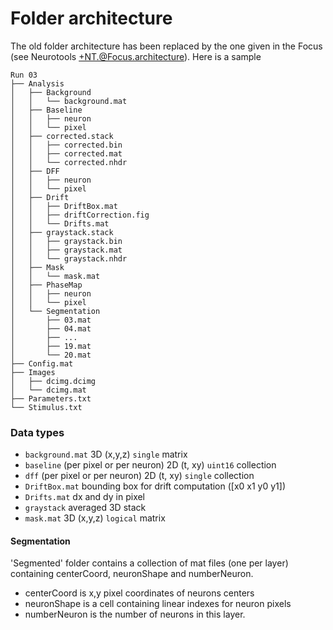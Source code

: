 # Folder architecture

The old folder architecture has been replaced by the one given in the Focus (see Neurotools +NT.@Focus.architecture). Here is a sample

    Run 03
    ├── Analysis
    │   ├── Background
    │   │   └── background.mat
    │   ├── Baseline
    │   │   ├── neuron
    │   │   └── pixel
    │   ├── corrected.stack
    │   │   ├── corrected.bin
    │   │   ├── corrected.mat
    │   │   └── corrected.nhdr
    │   ├── DFF
    │   │   ├── neuron
    │   │   └── pixel
    │   ├── Drift
    │   │   ├── DriftBox.mat
    │   │   ├── driftCorrection.fig
    │   │   └── Drifts.mat
    │   ├── graystack.stack
    │   │   ├── graystack.bin
    │   │   ├── graystack.mat
    │   │   └── graystack.nhdr
    │   ├── Mask
    │   │   └── mask.mat
    │   ├── PhaseMap
    │   │   ├── neuron
    │   │   └── pixel
    │   └── Segmentation
    │       ├── 03.mat
    │       ├── 04.mat
    │       ├── ...
    │       ├── 19.mat
    │       └── 20.mat
    ├── Config.mat
    ├── Images
    │   ├── dcimg.dcimg
    │   └── dcimg.mat
    ├── Parameters.txt
    └── Stimulus.txt

### Data types
- `background.mat` 3D (x,y,z) `single` matrix
- `baseline` (per pixel or per neuron) 2D (t, xy) `uint16` collection
- `dff` (per pixel or per neuron) 2D (t, xy) `single` collection
- `DriftBox.mat` bounding box for drift computation ([x0 x1 y0 y1])
- `Drifts.mat` dx and dy in pixel
- `graystack` averaged 3D stack
- `mask.mat` 3D (x,y,z) `logical` matrix

#### Segmentation
'Segmented' folder contains a collection of mat files (one per layer) containing centerCoord, neuronShape and numberNeuron.
- centerCoord is x,y pixel coordinates of neurons centers
- neuronShape is a cell containing linear indexes for neuron pixels
- numberNeuron is the number of neurons in this layer.